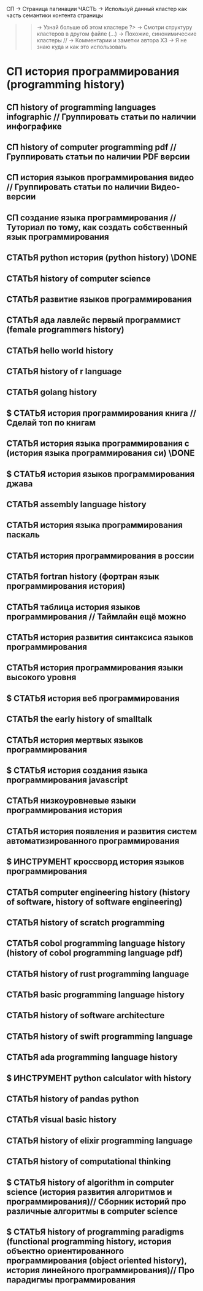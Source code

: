 СП    -> Страница пагинации
ЧАСТЬ -> Используй данный кластер как часть семантики контента страницы
>>    -> Узнай больше об этом кластере
?>    -> Смотри структуру кластеров в другом файле
(...) -> Похожие, синонимические кластеры
//    -> Комментарии и заметки автора
ХЗ    -> Я не знаю куда и как это использовать

# СП              история программирования (programming history)
  ## СП           history of programming languages infographic // Группировать статьи по наличии инфографике
  ## СП           history of computer programming pdf // Группировать статьи по наличии PDF версии
  ## СП           история языков программирования видео // Группировать статьи по наличии Видео-версии
  ## СП           создание языка программирования // Туториал по тому, как создать собственный язык программирования
  ## СТАТЬЯ       python история (python history) \DONE
  ## СТАТЬЯ       history of computer science
  ## СТАТЬЯ       развитие языков программирования
  ## СТАТЬЯ       ада лавлейс первый программист (female programmers history)
  ## СТАТЬЯ       hello world history
  ## СТАТЬЯ       history of r language
  ## СТАТЬЯ       golang history
  ## $ СТАТЬЯ       история программирования книга // Сделай топ по книгам
  ## СТАТЬЯ       история языка программирования c (история языка программирования си) \DONE
  ## $ СТАТЬЯ       история языков программирования джава
  ## СТАТЬЯ       assembly language history
  ## СТАТЬЯ       история языка программирования паскаль
  ## СТАТЬЯ       история программирования в россии
  ## СТАТЬЯ       fortran history (фортран язык программирования история)
  ## СТАТЬЯ       таблица история языков программирования // Таймлайн ещё можно
  ## СТАТЬЯ       история развития синтаксиса языков программирования
  ## СТАТЬЯ       история программирования языки высокого уровня
  ## $ СТАТЬЯ       история веб программирования
  ## СТАТЬЯ       the early history of smalltalk
  ## СТАТЬЯ       история мертвых языков программирования
  ## $ СТАТЬЯ       история создания языка программирования javascript
  ## СТАТЬЯ       низкоуровневые языки программирования история
  ## СТАТЬЯ       история появления и развития систем автоматизированного программирования
  ## $ ИНСТРУМЕНТ   кроссворд история языков программирования
  ## СТАТЬЯ       computer engineering history (history of software, history of software engineering)
  ## СТАТЬЯ       history of scratch programming
  ## СТАТЬЯ       cobol programming language history (history of cobol programming language pdf)
  ## СТАТЬЯ       history of rust programming language
  ## СТАТЬЯ       basic programming language history
  ## СТАТЬЯ       history of software architecture
  ## СТАТЬЯ       history of swift programming language
  ## СТАТЬЯ       ada programming language history
  ## $ ИНСТРУМЕНТ   python calculator with history
  ## СТАТЬЯ       history of pandas python
  ## СТАТЬЯ       visual basic history
  ## СТАТЬЯ       history of elixir programming language
  ## СТАТЬЯ       history of computational thinking
  ## $ СТАТЬЯ       history of algorithm in computer science (история развития алгоритмов и программирования)// Сборник историй про различные алгоритмы в computer science
  ## $ СТАТЬЯ       history of programming paradigms (functional programming history, история объектно ориентированного программирования (object oriented history), история линейного программирования)// Про парадигмы программирования
  
  
  